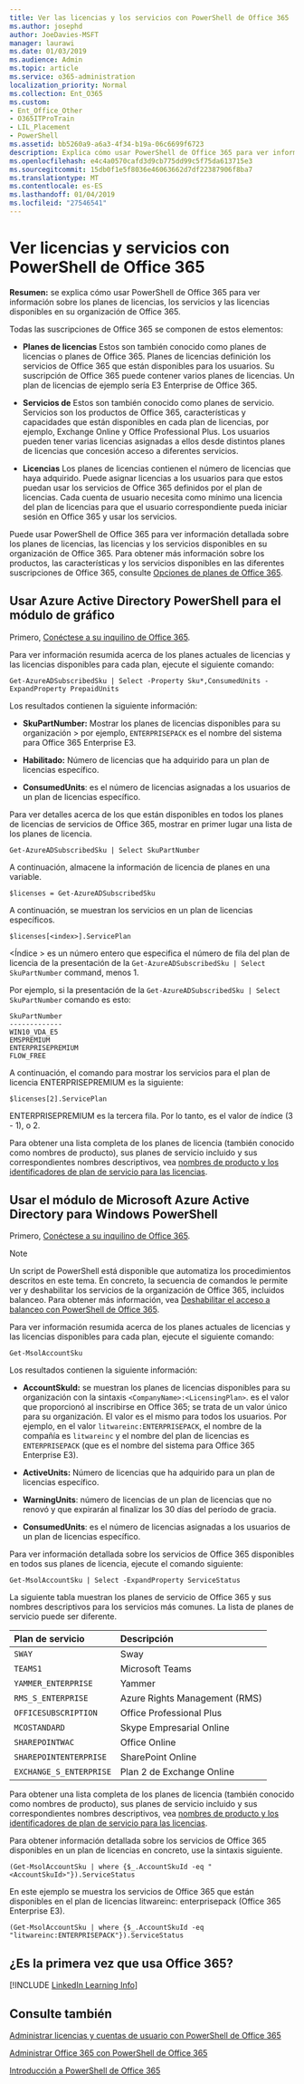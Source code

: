 ```yaml
---
title: Ver las licencias y los servicios con PowerShell de Office 365
ms.author: josephd
author: JoeDavies-MSFT
manager: laurawi
ms.date: 01/03/2019
ms.audience: Admin
ms.topic: article
ms.service: o365-administration
localization_priority: Normal
ms.collection: Ent_O365
ms.custom:
- Ent_Office_Other
- O365ITProTrain
- LIL_Placement
- PowerShell
ms.assetid: bb5260a9-a6a3-4f34-b19a-06c6699f6723
description: Explica cómo usar PowerShell de Office 365 para ver información sobre los planes de licencias, los servicios y las licencias disponibles en su organización de Office 365.
ms.openlocfilehash: e4c4a0570cafd3d9cb775dd99c5f75da613715e3
ms.sourcegitcommit: 15db0f1e5f8036e46063662d7df22387906f8ba7
ms.translationtype: MT
ms.contentlocale: es-ES
ms.lasthandoff: 01/04/2019
ms.locfileid: "27546541"
---
```

# <a name="view-licenses-and-services-with-office-365-powershell"></a>Ver licencias y servicios con PowerShell de Office 365

**Resumen:** se explica cómo usar PowerShell de Office 365 para ver información sobre los planes de licencias, los servicios y las licencias disponibles en su organización de Office 365.
  
Todas las suscripciones de Office 365 se componen de estos elementos:

- **Planes de licencias** Estos son también conocido como planes de licencias o planes de Office 365. Planes de licencias definición los servicios de Office 365 que están disponibles para los usuarios. Su suscripción de Office 365 puede contener varios planes de licencias. Un plan de licencias de ejemplo sería E3 Enterprise de Office 365.
    
- **Servicios de** Estos son también conocido como planes de servicio. Servicios son los productos de Office 365, características y capacidades que están disponibles en cada plan de licencias, por ejemplo, Exchange Online y Office Professional Plus. Los usuarios pueden tener varias licencias asignadas a ellos desde distintos planes de licencias que concesión acceso a diferentes servicios.
    
- **Licencias** Los planes de licencias contienen el número de licencias que haya adquirido. Puede asignar licencias a los usuarios para que estos puedan usar los servicios de Office 365 definidos por el plan de licencias. Cada cuenta de usuario necesita como mínimo una licencia del plan de licencias para que el usuario correspondiente pueda iniciar sesión en Office 365 y usar los servicios.
    
Puede usar PowerShell de Office 365 para ver información detallada sobre los planes de licencias, las licencias y los servicios disponibles en su organización de Office 365. Para obtener más información sobre los productos, las características y los servicios disponibles en las diferentes suscripciones de Office 365, consulte [Opciones de planes de Office 365](https://go.microsoft.com/fwlink/p/?LinkId=691147).


## <a name="use-the-azure-active-directory-powershell-for-graph-module"></a>Usar Azure Active Directory PowerShell para el módulo de gráfico

Primero, [Conéctese a su inquilino de Office 365](connect-to-office-365-powershell.md#connect-with-the-azure-active-directory-powershell-for-graph-module).
  
Para ver información resumida acerca de los planes actuales de licencias y las licencias disponibles para cada plan, ejecute el siguiente comando:
  
```
Get-AzureADSubscribedSku | Select -Property Sku*,ConsumedUnits -ExpandProperty PrepaidUnits
```

Los resultados contienen la siguiente información:
  
- **SkuPartNumber:** Mostrar los planes de licencias disponibles para su organización > por ejemplo, `ENTERPRISEPACK` es el nombre del sistema para Office 365 Enterprise E3.
    
- **Habilitado:** Número de licencias que ha adquirido para un plan de licencias específico.
    
- **ConsumedUnits**: es el número de licencias asignadas a los usuarios de un plan de licencias específico.
    
Para ver detalles acerca de los que están disponibles en todos los planes de licencias de servicios de Office 365, mostrar en primer lugar una lista de los planes de licencia.

````
Get-AzureADSubscribedSku | Select SkuPartNumber
````

A continuación, almacene la información de licencia de planes en una variable.

````
$licenses = Get-AzureADSubscribedSku
````

A continuación, se muestran los servicios en un plan de licencias específicos.

````
$licenses[<index>].ServicePlan
````

\<Índice > es un número entero que especifica el número de fila del plan de licencia de la presentación de la `Get-AzureADSubscribedSku | Select SkuPartNumber` command, menos 1.

Por ejemplo, si la presentación de la `Get-AzureADSubscribedSku | Select SkuPartNumber` comando es esto:

````
SkuPartNumber
-------------
WIN10_VDA_E5
EMSPREMIUM
ENTERPRISEPREMIUM
FLOW_FREE
````

A continuación, el comando para mostrar los servicios para el plan de licencia ENTERPRISEPREMIUM es la siguiente:

````
$licenses[2].ServicePlan
````

ENTERPRISEPREMIUM es la tercera fila. Por lo tanto, es el valor de índice (3 - 1), o 2.

Para obtener una lista completa de los planes de licencia (también conocido como nombres de producto), sus planes de servicio incluido y sus correspondientes nombres descriptivos, vea [nombres de producto y los identificadores de plan de servicio para las licencias](https://docs.microsoft.com/azure/active-directory/users-groups-roles/licensing-service-plan-reference).

## <a name="use-the-microsoft-azure-active-directory-module-for-windows-powershell"></a>Usar el módulo de Microsoft Azure Active Directory para Windows PowerShell

Primero, [Conéctese a su inquilino de Office 365](connect-to-office-365-powershell.md#connect-with-the-microsoft-azure-active-directory-module-for-windows-powershell).

>[!Note]
>Un script de PowerShell está disponible que automatiza los procedimientos descritos en este tema. En concreto, la secuencia de comandos le permite ver y deshabilitar los servicios de la organización de Office 365, incluidos balanceo. Para obtener más información, vea [Deshabilitar el acceso a balanceo con PowerShell de Office 365](disable-access-to-sway-with-office-365-powershell.md).
>
    
Para ver información resumida acerca de los planes actuales de licencias y las licencias disponibles para cada plan, ejecute el siguiente comando:
  
```
Get-MsolAccountSku
```

Los resultados contienen la siguiente información:
  
- **AccountSkuId:** se muestran los planes de licencias disponibles para su organización con la sintaxis `<CompanyName>:<LicensingPlan>`. _<CompanyName>_ es el valor que proporcionó al inscribirse en Office 365; se trata de un valor único para su organización. El valor _<LicensingPlan>_ es el mismo para todos los usuarios. Por ejemplo, en el valor `litwareinc:ENTERPRISEPACK`, el nombre de la compañía es `litwareinc` y el nombre del plan de licencias es `ENTERPRISEPACK` (que es el nombre del sistema para Office 365 Enterprise E3).
    
- **ActiveUnits:** Número de licencias que ha adquirido para un plan de licencias específico.
    
- **WarningUnits**: número de licencias de un plan de licencias que no renovó y que expirarán al finalizar los 30 días del período de gracia.
    
- **ConsumedUnits**: es el número de licencias asignadas a los usuarios de un plan de licencias específico.
    
Para ver información detallada sobre los servicios de Office 365 disponibles en todos sus planes de licencia, ejecute el comando siguiente:
  
```
Get-MsolAccountSku | Select -ExpandProperty ServiceStatus
```

La siguiente tabla muestran los planes de servicio de Office 365 y sus nombres descriptivos para los servicios más comunes. La lista de planes de servicio puede ser diferente. 
  
|**Plan de servicio**|**Descripción**|
|:-----|:-----|
| `SWAY` <br/> |Sway  <br/> |
| `TEAMS1` <br/> |Microsoft Teams  <br/> |
| `YAMMER_ENTERPRISE` <br/> |Yammer  <br/> |
| `RMS_S_ENTERPRISE` <br/> |Azure Rights Management (RMS)  <br/> |
| `OFFICESUBSCRIPTION` <br/> |Office Professional Plus  <br/> |
| `MCOSTANDARD` <br/> |Skype Empresarial Online  <br/> |
| `SHAREPOINTWAC` <br/> |Office Online  <br/> |
| `SHAREPOINTENTERPRISE` <br/> |SharePoint Online  <br/> |
| `EXCHANGE_S_ENTERPRISE` <br/> |Plan 2 de Exchange Online  <br/> |
   
Para obtener una lista completa de los planes de licencia (también conocido como nombres de producto), sus planes de servicio incluido y sus correspondientes nombres descriptivos, vea [nombres de producto y los identificadores de plan de servicio para las licencias](https://docs.microsoft.com/azure/active-directory/users-groups-roles/licensing-service-plan-reference).

Para obtener información detallada sobre los servicios de Office 365 disponibles en un plan de licencias en concreto, use la sintaxis siguiente.
  
```
(Get-MsolAccountSku | where {$_.AccountSkuId -eq "<AccountSkuId>"}).ServiceStatus
```

En este ejemplo se muestra los servicios de Office 365 que están disponibles en el plan de licencias litwareinc: enterprisepack (Office 365 Enterprise E3).
  
```
(Get-MsolAccountSku | where {$_.AccountSkuId -eq "litwareinc:ENTERPRISEPACK"}).ServiceStatus
```


## <a name="new-to-office-365"></a>¿Es la primera vez que usa Office 365?

[!INCLUDE [LinkedIn Learning Info](../common/office/linkedin-learning-info.md)]
   
## <a name="see-also"></a>Consulte también


[Administrar licencias y cuentas de usuario con PowerShell de Office 365](manage-user-accounts-and-licenses-with-office-365-powershell.md)
  
[Administrar Office 365 con PowerShell de Office 365](manage-office-365-with-office-365-powershell.md)
  
[Introducción a PowerShell de Office 365](getting-started-with-office-365-powershell.md)
